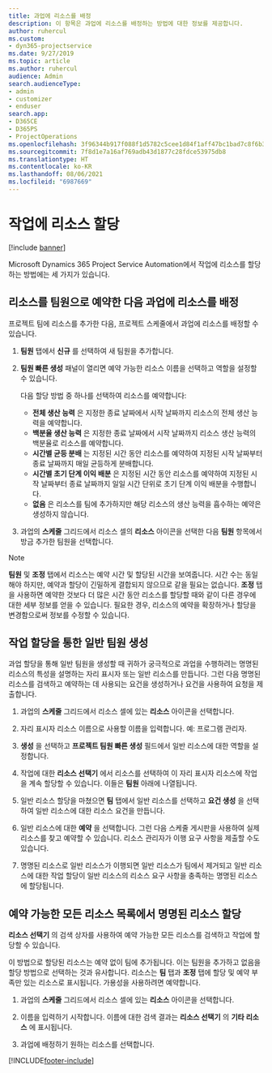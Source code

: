 ```yaml
---
title: 과업에 리소스를 배정
description: 이 항목은 과업에 리소스를 배정하는 방법에 대한 정보를 제공합니다.
author: ruhercul
ms.custom:
- dyn365-projectservice
ms.date: 9/27/2019
ms.topic: article
ms.author: ruhercul
audience: Admin
search.audienceType:
- admin
- customizer
- enduser
search.app:
- D365CE
- D365PS
- ProjectOperations
ms.openlocfilehash: 3f96344b917f088f1d5782c5cee1d84f1aff47bc1bad7c8f6b33307d1df340fa
ms.sourcegitcommit: 7f8d1e7a16af769adb43d1877c28fdce53975db8
ms.translationtype: HT
ms.contentlocale: ko-KR
ms.lasthandoff: 08/06/2021
ms.locfileid: "6987669"
---
```

# <a name="assign-a-resource-to-a-task"></a>작업에 리소스 할당

[!include [banner](../includes/psa-now-project-operations.md)]

Microsoft Dynamics 365 Project Service Automation에서 작업에 리소스를 할당하는 방법에는 세 가지가 있습니다.

## <a name="book-a-resource-as-a-team-member-and-then-assign-the-resource-to-a-task"></a>리소스를 팀원으로 예약한 다음 과업에 리소스를 배정

프로젝트 팀에 리소스를 추가한 다음, 프로젝트 스케줄에서 과업에 리소스를 배정할 수 있습니다.

1. **팀원** 탭에서 **신규** 를 선택하여 새 팀원을 추가합니다. 

2. **팀원 빠른 생성** 패널이 열리면 예약 가능한 리소스 이름을 선택하고 역할을 설정할 수 있습니다. 

    다음 할당 방법 중 하나를 선택하여 리소스를 예약합니다:

    - **전체 생산 능력** 은 지정한 종료 날짜에서 시작 날짜까지 리소스의 전체 생산 능력을 예약합니다.
    - **백분율 생산 능력** 은 지정한 종료 날짜에서 시작 날짜까지 리소스 생산 능력의 백분율로 리소스를 예약합니다.
    - **시간별 균등 분배** 는 지정된 시간 동안 리소스를 예약하여 지정된 시작 날짜부터 종료 날짜까지 매일 균등하게 분배합니다.
    - **시간별 초기 단계 이익 배분** 은 지정된 시간 동안 리소스를 예약하여 지정된 시작 날짜부터 종료 날짜까지 일일 시간 단위로 초기 단계 이익 배분을 수행합니다.
    - **없음** 은 리소스를 팀에 추가하지만 해당 리소스의 생산 능력을 흡수하는 예약은 생성하지 않습니다.

3. 과업의 **스케줄** 그리드에서 리소스 셀의 **리소스** 아이콘을 선택한 다음 **팀원** 항목에서 방금 추가한 팀원을 선택합니다. 

> [!NOTE]
> **팀원** 및 **조정** 탭에서 리소스는 예약 시간 및 할당된 시간을 보여줍니다. 시간 수는 동일해야 하지만, 예약과 할당이 긴밀하게 결합되지 않으므로 같을 필요는 없습니다. **조정** 탭을 사용하면 예약한 것보다 더 많은 시간 동안 리소스를 할당할 때와 같이 다른 경우에 대한 세부 정보를 얻을 수 있습니다. 필요한 경우, 리소스의 예약을 확장하거나 할당을 변경함으로써 정보를 수정할 수 있습니다.

## <a name="create-a-generic-team-member-through-task-assignment"></a>작업 할당을 통한 일반 팀원 생성

과업 할당을 통해 일반 팀원을 생성할 때 귀하가 궁극적으로 과업을 수행하려는 명명된 리소스의 특성을 설명하는 자리 표시자 또는 일반 리소스를 만듭니다. 그런 다음 명명된 리소스를 검색하고 예약하는 데 사용되는 요건을 생성하거나 요건을 사용하여 요청을 제출합니다.

1. 과업의 **스케줄** 그리드에서 리소스 셀에 있는 **리소스** 아이콘을 선택합니다.

2. 자리 표시자 리소스 이름으로 사용할 이름을 입력합니다. 예: 프로그램 관리자.

3. **생성** 을 선택하고 **프로젝트 팀원 빠른 생성** 필드에서 일반 리소스에 대한 역할을 설정합니다.

4. 작업에 대한 **리소스 선택기** 에서 리소스를 선택하여 이 자리 표시자 리소스에 작업을 계속 할당할 수 있습니다. 이들은 **팀원** 아래에 나열됩니다.

5. 일반 리소스 할당을 마쳤으면 **팀** 탭에서 일반 리소스를 선택하고 **요건 생성** 을 선택하여 일반 리소스에 대한 리소스 요건을 만듭니다.

6. 일반 리소스에 대한 **예약** 을 선택합니다. 그런 다음 스케줄 게시판을 사용하여 실제 리소스를 찾고 예약할 수 있습니다. 리소스 관리자가 이행 요구 사항을 제출할 수도 있습니다.

7. 명명된 리소스로 일반 리소스가 이행되면 일반 리소스가 팀에서 제거되고 일반 리소스에 대한 작업 할당이 일반 리소스의 리소스 요구 사항을 충족하는 명명된 리소스에 할당됩니다.

## <a name="assign-a-named-resource-from-the-list-of-all-bookable-resources"></a>예약 가능한 모든 리소스 목록에서 명명된 리소스 할당

**리소스 선택기** 의 검색 상자를 사용하여 예약 가능한 모든 리소스를 검색하고 작업에 할당할 수 있습니다.

이 방법으로 할당된 리소스는 예약 없이 팀에 추가됩니다. 이는 팀원을 추가하고 없음을 할당 방법으로 선택하는 것과 유사합니다. 리소스는 **팀** 탭과 **조정** 탭에 할당 및 예약 부족만 있는 리소스로 표시됩니다. 가용성을 사용하려면 예약합니다.

1. 과업의 **스케줄** 그리드에서 리소스 셀에 있는 **리소스** 아이콘을 선택합니다.

2. 이름을 입력하기 시작합니다. 이름에 대한 검색 결과는 **리소스 선택기** 의 **기타 리소스** 에 표시됩니다.

3. 과업에 배정하기 원하는 리소스를 선택합니다.



[!INCLUDE[footer-include](../includes/footer-banner.md)]